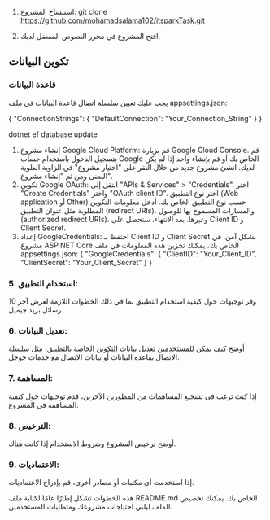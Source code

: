 
1. استنساخ المشروع:
git clone https://github.com/mohamadsalama102/itsparkTask.git


2. افتح المشروع في محرر النصوص المفضل لديك.
## تكوين البيانات

### قاعدة البيانات

يجب عليك تعيين سلسلة اتصال قاعدة البيانات في ملف appsettings.json:

{
  "ConnectionStrings": {
    "DefaultConnection": "Your_Connection_String"
  }
}

dotnet ef database update

1. إنشاء مشروع Google Cloud Platform:
قم بزيارة Google Cloud Console.
قم بتسجيل الدخول باستخدام حساب Google الخاص بك أو قم بإنشاء واحد إذا لم يكن لديك.
انشئ مشروع جديد من خلال النقر على "اختيار مشروع" في الزاوية العلوية اليمنى ومن ثم "إنشاء مشروع".
2. تكوين Google OAuth:
انتقل إلى "APIs & Services" > "Credentials".
اختر "Create Credentials" واختر "OAuth client ID".
اختر نوع التطبيق (Web application أو Other) حسب نوع التطبيق الخاص بك.
أدخل معلومات التكوين المطلوبة مثل عنوان التطبيق (redirect URIs)، والمسارات المسموح بها للوصول (authorized redirect URIs)، وغيرها.
بعد الانتهاء، ستحصل على Client ID و Client Secret.
3. إعداد GoogleCredentials:
احتفظ بـ Client ID و Client Secret بشكل آمن.
في مشروع ASP.NET Core الخاص بك، يمكنك تخزين هذه المعلومات في ملف appsettings.json:
{
  "GoogleCredentials": {
    "ClientID": "Your_Client_ID",
    "ClientSecret": "Your_Client_Secret"
  }
}

### 5. استخدام التطبيق:

وفر توجيهات حول كيفية استخدام التطبيق بما في ذلك الخطوات اللازمة لعرض آخر 10 رسائل بريد جيميل.

### 6. تعديل البيانات:

أوضح كيف يمكن للمستخدمين تعديل بيانات التكوين الخاصة بالتطبيق، مثل سلسلة الاتصال بقاعدة البيانات أو بيانات الاتصال مع خدمات جوجل.

### 7. المساهمة:

إذا كنت ترغب في تشجيع المساهمات من المطورين الآخرين، قدم توجيهات حول كيفية المساهمة في المشروع.

### 8. الترخيص:

أوضح ترخيص المشروع وشروط الاستخدام إذا كانت هناك.

### 9. الاعتماديات:

إذا استخدمت أي مكتبات أو مصادر أخرى، قم بإدراج الاعتماديات.

هذه الخطوات تشكل إطارًا عامًا لكتابة ملف README.md الخاص بك. يمكنك تخصيص الملف ليلبي احتياجات مشروعك ومتطلبات المستخدمين.
